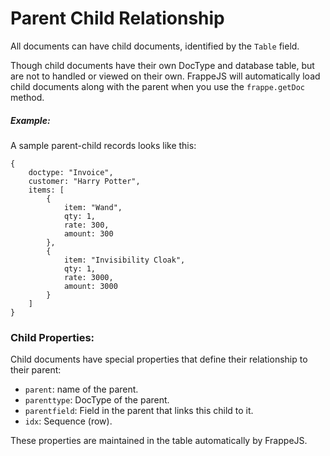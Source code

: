 
# Parent Child Relationship

All documents can have child documents, identified by the `Table` field.

Though child documents have their own DocType and database table, but are not to handled or viewed on their own. FrappeJS will automatically load child documents along with the parent when you use the `frappe.getDoc` method.

##### Example:

A sample parent-child records looks like this:

```
{
    doctype: "Invoice",
    customer: "Harry Potter",
    items: [
        {
            item: "Wand",
            qty: 1,
            rate: 300,
            amount: 300
        },
        {
            item: "Invisibility Cloak",
            qty: 1,
            rate: 3000,
            amount: 3000
        }
    ]
}
```

### Child Properties:

Child documents have special properties that define their relationship to their parent:

- `parent`: name of the parent.
- `parenttype`: DocType of the parent.
- `parentfield`: Field in the parent that links this child to it.
- `idx`: Sequence (row).

These properties are maintained in the table automatically by FrappeJS.
